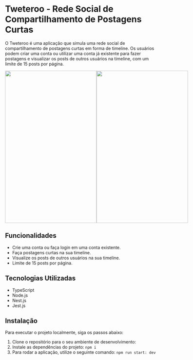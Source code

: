 # Tweteroo - Rede Social de Compartilhamento de Postagens Curtas

O Tweteroo é uma aplicação que simula uma rede social de compartilhamento de postagens curtas em forma de timeline. Os usuários podem criar uma conta ou utilizar uma conta já existente para fazer postagens e visualizar os posts de outros usuários na timeline, com um limite de 15 posts por página.
<div style = "display: flex; flex-direction: row;">
  <img src= "https://github.com/carlossiqueri/projeto21-tweteroo/assets/110114531/1fdf6e03-ad56-486c-9385-1f9e6bd6f047" height= "500" width= "300"/>
  <img src= "https://github.com/carlossiqueri/projeto21-tweteroo/assets/110114531/73a015a5-5a85-4561-bc34-17025c128466" height= "500" width= "300"/>
</div>

## Funcionalidades

- Crie uma conta ou faça login em uma conta existente.
- Faça postagens curtas na sua timeline.
- Visualize os posts de outros usuários na sua timeline.
- Limite de 15 posts por página.

## Tecnologias Utilizadas

- TypeScript
- Node.js
- Nest.js
- Jest.js

## Instalação

Para executar o projeto localmente, siga os passos abaixo:

1. Clone o repositório para o seu ambiente de desenvolvimento:
2. Instale as dependências do projeto: `npm i`
3. Para rodar a aplicação, utilize o seguinte comando: `npm run start: dev`
